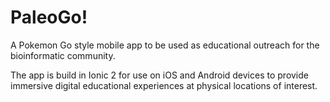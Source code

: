 # PaleoGo!

A Pokemon Go style mobile app to be used as educational outreach for the bioinformatic community.

The app is build in Ionic 2 for use on iOS and Android devices to provide immersive digital educational experiences at physical locations of interest.
